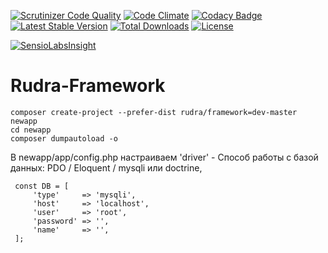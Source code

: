 [![Scrutinizer Code Quality](https://scrutinizer-ci.com/g/Jagepard/Rudra-Framework/badges/quality-score.png?b=master)](https://scrutinizer-ci.com/g/Jagepard/Rudra-Framework/?branch=master)
[![Code Climate](https://codeclimate.com/github/Jagepard/Rudra-Framework/badges/gpa.svg)](https://codeclimate.com/github/Jagepard/Rudra-Framework)
[![Codacy Badge](https://api.codacy.com/project/badge/Grade/5c72a592d6914a8abc2ac91b3212062d)](https://www.codacy.com/app/Jagepard/Rudra-Framework?utm_source=github.com&amp;utm_medium=referral&amp;utm_content=Jagepard/Rudra-Framework&amp;utm_campaign=Badge_Grade)
[![Latest Stable Version](https://poser.pugx.org/rudra/framework/v/stable)](https://packagist.org/packages/rudra/framework)
[![Total Downloads](https://poser.pugx.org/rudra/framework/downloads)](https://packagist.org/packages/rudra/framework)
[![License](https://poser.pugx.org/rudra/framework/license)](https://packagist.org/packages/rudra/framework)

[![SensioLabsInsight](https://insight.sensiolabs.com/projects/3af6d532-ddb3-43b2-803c-3acac133488e/big.png)](https://insight.sensiolabs.com/projects/3af6d532-ddb3-43b2-803c-3acac133488e)
# Rudra-Framework

    composer create-project --prefer-dist rudra/framework=dev-master newapp
    cd newapp
    composer dumpautoload -o

В newapp/app/config.php настраиваем
'driver' - Способ работы с базой данных:
 PDO / Eloquent / mysqli или doctrine,
 
     const DB = [
         'type'     => 'mysqli',
         'host'     => 'localhost',
         'user'     => 'root',
         'password' => '',
         'name'     => '',
     ];
